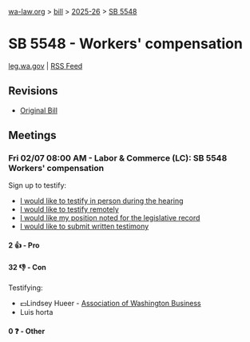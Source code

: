 [wa-law.org](/) > [bill](/bill/) > [2025-26](/bill/2025-26/) > [SB 5548](/bill/2025-26/sb/5548/)

# SB 5548 - Workers' compensation
[leg.wa.gov](https://app.leg.wa.gov/billsummary?BillNumber=5548&Year=2025&Initiative=false) | [RSS Feed](./rss.xml)

## Revisions
* [Original Bill](1/)

## Meetings
### Fri 02/07 08:00 AM - Labor & Commerce (LC): SB 5548 Workers' compensation
Sign up to testify:
* [I would like to testify in person during the hearing](https://app.leg.wa.gov/csi/Testifier/Add?chamber=House&mId=32667&aId=162630&caId=25285&tId=1)
* [I would like to testify remotely](https://app.leg.wa.gov/csi/Testifier/Add?chamber=House&mId=32667&aId=162630&caId=25285&tId=2)
* [I would like my position noted for the legislative record](https://app.leg.wa.gov/csi/Testifier/Add?chamber=House&mId=32667&aId=162630&caId=25285&tId=3)
* [I would like to submit written testimony](https://app.leg.wa.gov/csi/Testifier/Add?chamber=House&mId=32667&aId=162630&caId=25285&tId=4)

#### 2 👍 - Pro

#### 32 👎 - Con
Testifying:
* 💵Lindsey Hueer - [Association of Washington Business](/org/association_of_washington_business/)
* Luis horta

#### 0 ❓ - Other
